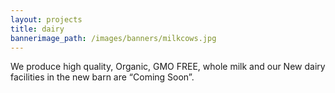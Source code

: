 ```yaml
---
layout: projects
title: dairy
bannerimage_path: /images/banners/milkcows.jpg
---
```



We produce high quality, Organic, GMO FREE, whole milk and our New dairy facilities in the new barn are “Coming Soon”.